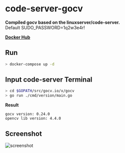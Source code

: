 # code-server-gocv
**Compiled gocv based on the linuxserver/code-server.**  
Default SUDO_PASSWORD=1q2w3e4r!  

**[Docker Hub](https://hub.docker.com/repository/docker/gron1gh1/code-server-gocv/general)**

## Run
```sh
> docker-compose up -d
```

## Input code-server Terminal
```sh
> cd $GOPATH/src/gocv.io/x/gocv
> go run ./cmd/version/main.go
```
**Result**
```
gocv version: 0.24.0
opencv lib version: 4.4.0
```

## Screenshot
![screenshot](https://i.imgur.com/kAByquL.png)
